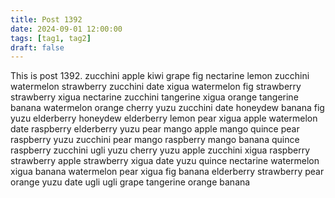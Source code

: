 ```yaml
---
title: Post 1392
date: 2024-09-01 12:00:00
tags: [tag1, tag2]
draft: false
---
```

This is post 1392.
zucchini
apple
kiwi
grape
fig
nectarine
lemon
zucchini
watermelon
strawberry
zucchini
date
xigua
watermelon
fig
strawberry
strawberry
xigua
nectarine
zucchini
tangerine
xigua
orange
tangerine
banana
watermelon
orange
cherry
yuzu
zucchini
date
honeydew
banana
fig
yuzu
elderberry
honeydew
elderberry
lemon
pear
xigua
apple
watermelon
date
raspberry
elderberry
yuzu
pear
mango
apple
mango
quince
pear
raspberry
yuzu
zucchini
pear
mango
raspberry
mango
banana
quince
raspberry
zucchini
ugli
yuzu
cherry
yuzu
apple
zucchini
xigua
raspberry
strawberry
apple
strawberry
xigua
date
yuzu
quince
nectarine
watermelon
xigua
banana
watermelon
pear
xigua
fig
banana
elderberry
strawberry
pear
orange
yuzu
date
ugli
ugli
grape
tangerine
orange
banana
